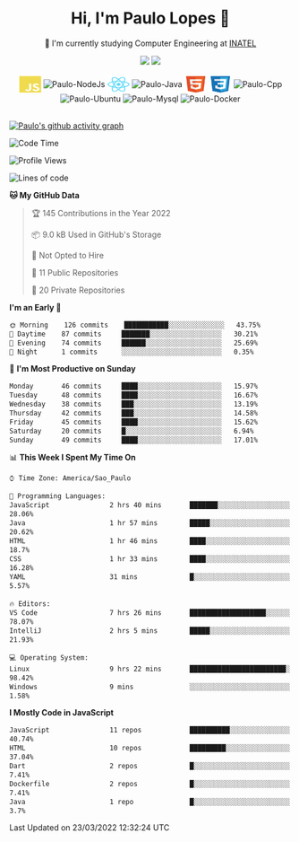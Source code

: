 <div>
  <h1 align="center" > Hi, I'm Paulo Lopes 👋 </h1>
  <p align="center" >🔭 I'm currently studying Computer Engineering at <a href="https://inatel.br/home/" target="_blank">INATEL</a>
  
  </p>
  <div align="center"> 
  <a href="https://www.instagram.com/paulotc1999/" target="_blank"><img src="https://img.shields.io/badge/-Instagram-%23E4405F?style=for-the-badge&logo=instagram&logoColor=white" target="_blank"></a>
  <a href="https://www.linkedin.com/in/paulotc1999/" target="_blank"><img src="https://img.shields.io/badge/-LinkedIn-%230077B5?style=for-the-badge&logo=linkedin&logoColor=white" target="_blank"></a> 
</div>
  
 <div style="display: inline_block" align="center"><br>
  <img align="center" alt="Paulo-Js" height="30" width="40" src="https://raw.githubusercontent.com/devicons/devicon/master/icons/javascript/javascript-plain.svg">
  <img align="center" alt="Paulo-NodeJs" height="30" width="40" src="https://cdn.jsdelivr.net/gh/devicons/devicon/icons/nodejs/nodejs-plain.svg">
  <img align="center" alt="Paulo-React" height="30" width="40" src="https://raw.githubusercontent.com/devicons/devicon/master/icons/react/react-original.svg">
  <img align="center" alt="Paulo-Java" height="30" width="40" src="https://cdn.jsdelivr.net/gh/devicons/devicon/icons/java/java-original.svg">
  <img align="center" alt="Paulo-HTML" height="30" width="40" src="https://raw.githubusercontent.com/devicons/devicon/master/icons/html5/html5-original.svg">
  <img align="center" alt="Paulo-CSS" height="30" width="40" src="https://raw.githubusercontent.com/devicons/devicon/master/icons/css3/css3-original.svg">
  <img align="center" alt="Paulo-Cpp" height="30" width="40" src="https://cdn.jsdelivr.net/gh/devicons/devicon/icons/cplusplus/cplusplus-original.svg">
  <img align="center" alt="Paulo-Ubuntu" height="30" width="40" src="https://cdn.jsdelivr.net/gh/devicons/devicon/icons/ubuntu/ubuntu-plain.svg">
  <img align="center" alt="Paulo-Mysql" height="30" width="40" src="https://cdn.jsdelivr.net/gh/devicons/devicon/icons/mysql/mysql-original.svg">
  <img align="center" alt="Paulo-Docker" height="30" width="40" src="https://cdn.jsdelivr.net/gh/devicons/devicon/icons/docker/docker-plain.svg">
  
</div>
</a>

</br>

[![Paulo's github activity graph](https://activity-graph.herokuapp.com/graph?username=paulotc1999&theme=chartreuse-dark)](https://github.com/ashutosh00710/github-readme-activity-graph)

<div>

<!--START_SECTION:waka-->
![Code Time](http://img.shields.io/badge/Code%20Time-48%20hrs%2055%20mins-blue)

![Profile Views](http://img.shields.io/badge/Profile%20Views-16-blue)

![Lines of code](https://img.shields.io/badge/From%20Hello%20World%20I%27ve%20Written-550%20Thousand%20lines%20of%20code-blue)

**🐱 My GitHub Data** 

> 🏆 145 Contributions in the Year 2022
 > 
> 📦 9.0 kB Used in GitHub's Storage 
 > 
> 🚫 Not Opted to Hire
 > 
> 📜 11 Public Repositories 
 > 
> 🔑 20 Private Repositories  
 > 
**I'm an Early 🐤** 

```text
🌞 Morning    126 commits    ███████████░░░░░░░░░░░░░░   43.75% 
🌆 Daytime    87 commits     ███████░░░░░░░░░░░░░░░░░░   30.21% 
🌃 Evening    74 commits     ██████░░░░░░░░░░░░░░░░░░░   25.69% 
🌙 Night      1 commits      ░░░░░░░░░░░░░░░░░░░░░░░░░   0.35%

```
📅 **I'm Most Productive on Sunday** 

```text
Monday       46 commits     ████░░░░░░░░░░░░░░░░░░░░░   15.97% 
Tuesday      48 commits     ████░░░░░░░░░░░░░░░░░░░░░   16.67% 
Wednesday    38 commits     ███░░░░░░░░░░░░░░░░░░░░░░   13.19% 
Thursday     42 commits     ███░░░░░░░░░░░░░░░░░░░░░░   14.58% 
Friday       45 commits     ████░░░░░░░░░░░░░░░░░░░░░   15.62% 
Saturday     20 commits     █░░░░░░░░░░░░░░░░░░░░░░░░   6.94% 
Sunday       49 commits     ████░░░░░░░░░░░░░░░░░░░░░   17.01%

```


📊 **This Week I Spent My Time On** 

```text
⌚︎ Time Zone: America/Sao_Paulo

💬 Programming Languages: 
JavaScript               2 hrs 40 mins       ███████░░░░░░░░░░░░░░░░░░   28.06% 
Java                     1 hr 57 mins        █████░░░░░░░░░░░░░░░░░░░░   20.62% 
HTML                     1 hr 46 mins        ████░░░░░░░░░░░░░░░░░░░░░   18.7% 
CSS                      1 hr 33 mins        ████░░░░░░░░░░░░░░░░░░░░░   16.28% 
YAML                     31 mins             █░░░░░░░░░░░░░░░░░░░░░░░░   5.57%

🔥 Editors: 
VS Code                  7 hrs 26 mins       ███████████████████░░░░░░   78.07% 
IntelliJ                 2 hrs 5 mins        █████░░░░░░░░░░░░░░░░░░░░   21.93%

💻 Operating System: 
Linux                    9 hrs 22 mins       ████████████████████████░   98.42% 
Windows                  9 mins              ░░░░░░░░░░░░░░░░░░░░░░░░░   1.58%

```

**I Mostly Code in JavaScript** 

```text
JavaScript               11 repos            ██████████░░░░░░░░░░░░░░░   40.74% 
HTML                     10 repos            █████████░░░░░░░░░░░░░░░░   37.04% 
Dart                     2 repos             █░░░░░░░░░░░░░░░░░░░░░░░░   7.41% 
Dockerfile               2 repos             █░░░░░░░░░░░░░░░░░░░░░░░░   7.41% 
Java                     1 repo              █░░░░░░░░░░░░░░░░░░░░░░░░   3.7%

```



 Last Updated on 23/03/2022 12:32:24 UTC
<!--END_SECTION:waka-->


